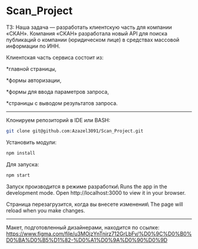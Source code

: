 # Scan_Project
ТЗ:
Наша задача — разработать клиентскую часть для компании «СКАН».
Компания «СКАН» разработала новый API для поиска публикаций о компании (юридическом лице) в средствах массовой информации по ИНН.

Клиентская часть сервиса состоит из:

*главной страницы,

*формы авторизации,

*формы для ввода параметров запроса,

*страницы с выводом результатов запроса.
________________________________________________________________________________________________________________________________
Клонируем репозиторий в IDE или BASH: 
```bash
git clone git@github.com:Azazel3091/Scan_Project.git
```
Установить модули: 
```bash
npm install
```
Для запуска: 
```bash
npm start
```
Запуск производится в режиме разработки\ Runs the app in the development mode. Open http://localhost:3000 to view it in your browser.

Страница перезагрузится, когда вы внесете изменения\ The page will reload when you make changes.
________________________________________________________________________________________________________________________________
Макет, подготовленный дизайнерами, находится по ссылке: 
https://www.figma.com/file/u3MOjzYnTnirz712GrLbFv/%D0%9C%D0%B0%D0%BA%D0%B5%D1%82-%D0%A1%D0%9A%D0%90%D0%9D
